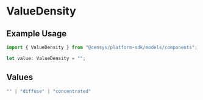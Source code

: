 # ValueDensity

## Example Usage

```typescript
import { ValueDensity } from "@censys/platform-sdk/models/components";

let value: ValueDensity = "";
```

## Values

```typescript
"" | "diffuse" | "concentrated"
```